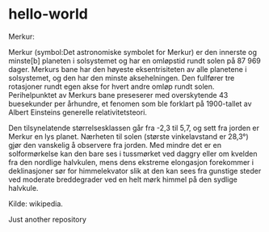 # hello-world

Merkur:
  
Merkur (symbol:Det astronomiske symbolet for Merkur) er den innerste og minste[b] planeten i solsystemet og har en omløpstid rundt solen på 87 969 dager. Merkurs bane har den høyeste eksentrisiteten av alle planetene i solsystemet, og den har den minste aksehelningen. Den fullfører tre rotasjoner rundt egen akse for hvert andre omløp rundt solen. Perihelpunktet av Merkurs bane preseserer med overskytende 43 buesekunder per århundre, et fenomen som ble forklart på 1900-tallet av Albert Einsteins generelle relativitetsteori.

Den tilsynelatende størrelsesklassen går fra -2,3 til 5,7, og sett fra jorden er Merkur en lys planet. Nærheten til solen (største vinkelavstand er 28,3°) gjør den vanskelig å observere fra jorden. Med mindre det er en solformørkelse kan den bare ses i tussmørket ved daggry eller om kvelden fra den nordlige halvkulen, mens dens ekstreme elongasjon forekommer i deklinasjoner sør for himmelekvator slik at den kan sees fra gunstige steder ved moderate breddegrader ved en helt mørk himmel på den sydlige halvkule.

Kilde: wikipedia.

Just another repository
